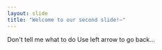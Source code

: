 ```yaml
---
layout: slide
title: "Welcome to our second slide!~"
---
```

Don't tell me what to do
Use left arrow to go back...
